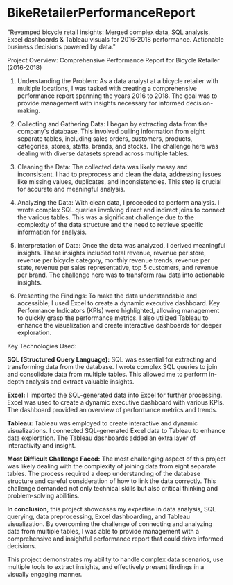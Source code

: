 # BikeRetailerPerformanceReport
"Revamped bicycle retail insights: Merged complex data, SQL analysis, Excel dashboards &amp; Tableau visuals for 2016-2018 performance. Actionable business decisions powered by data."


Project Overview: Comprehensive Performance Report for Bicycle Retailer (2016-2018)

1. Understanding the Problem:
As a data analyst at a bicycle retailer with multiple locations, I was tasked with creating a comprehensive performance report spanning the years 2016 to 2018. The goal was to provide management with insights necessary for informed decision-making.

2. Collecting and Gathering Data:
I began by extracting data from the company's database. This involved pulling information from eight separate tables, including sales orders, customers, products, categories, stores, staffs, brands, and stocks. The challenge here was dealing with diverse datasets spread across multiple tables.

3. Cleaning the Data:
The collected data was likely messy and inconsistent. I had to preprocess and clean the data, addressing issues like missing values, duplicates, and inconsistencies. This step is crucial for accurate and meaningful analysis.

4. Analyzing the Data:
With clean data, I proceeded to perform analysis. I wrote complex SQL queries involving direct and indirect joins to connect the various tables. This was a significant challenge due to the complexity of the data structure and the need to retrieve specific information for analysis.

5. Interpretation of Data:
Once the data was analyzed, I derived meaningful insights. These insights included total revenue, revenue per store, revenue per bicycle category, monthly revenue trends, revenue per state, revenue per sales representative, top 5 customers, and revenue per brand. The challenge here was to transform raw data into actionable insights.

6. Presenting the Findings:
To make the data understandable and accessible, I used Excel to create a dynamic executive dashboard. Key Performance Indicators (KPIs) were highlighted, allowing management to quickly grasp the performance metrics. I also utilized Tableau to enhance the visualization and create interactive dashboards for deeper exploration.

Key Technologies Used:

**SQL (Structured Query Language):**
SQL was essential for extracting and transforming data from the database.
I wrote complex SQL queries to join and consolidate data from multiple tables.
This allowed me to perform in-depth analysis and extract valuable insights.

**Excel:**
I imported the SQL-generated data into Excel for further processing.
Excel was used to create a dynamic executive dashboard with various KPIs.
The dashboard provided an overview of performance metrics and trends.

**Tableau:**
Tableau was employed to create interactive and dynamic visualizations.
I connected SQL-generated Excel data to Tableau to enhance data exploration.
The Tableau dashboards added an extra layer of interactivity and insight.

**Most Difficult Challenge Faced:**
The most challenging aspect of this project was likely dealing with the complexity of joining data from eight separate tables. The process required a deep understanding of the database structure and careful consideration of how to link the data correctly. This challenge demanded not only technical skills but also critical thinking and problem-solving abilities.

**In conclusion**, this project showcases my expertise in data analysis, SQL querying, data preprocessing, Excel dashboarding, and Tableau visualization. By overcoming the challenge of connecting and analyzing data from multiple tables, I was able to provide management with a comprehensive and insightful performance report that could drive informed decisions.

This project demonstrates my ability to handle complex data scenarios, use multiple tools to extract insights, and effectively present findings in a visually engaging manner.
